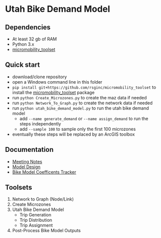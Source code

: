 # Utah Bike Demand Model

## Dependencies
  - At least 32 gb of RAM
  - Python 3.x
  - [micromobility_toolset](https://github.com/RSGInc/micromobility_toolset)

## Quick start

  - download/clone repository
  - open a Windows command line in this folder
  - `pip install git+https://github.com/rsginc/micromobility_toolset` to install the [micromobility_toolset](https://github.com/RSGInc/micromobility_toolset) package
  - run `python Create_Microzones.py` to create the maz data if needed
  - run `python Network_To_Graph.py` to create the network data if needed
  - run `python utah_bike_demand_model.py` to run the utah bike demand model
    - add `--name generate_demand` or `--name assign_demand` to run the steps independently
    - add `--sample 100` to sample only the first 100 microzones
  - eventually these steps will be replaced by an ArcGIS toolbox

## Documentation

  - [Meeting Notes](https://github.com/RSGInc/utah_bike_demand_model/wiki)
  - [Model Design](Model_Design/wfrc_model_spec_070220.docx)
  - [Bike Model Coefficents Tracker](https://docs.google.com/spreadsheets/d/1lWqqHUEF0IOpqIgNil0gEWuN29oVjzCsLly4eeluqpA/edit?usp=sharing)
  
  
## Toolsets

1. Network to Graph (Node/Link)
2. Create Microzones
3. Utah Bike Demand Model
    - Trip Generation
    - Trip Distribution
    - Trip Assignment
4. Post-Process Bike Model Outputs
